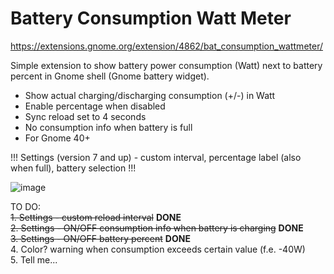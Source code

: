 # Battery Consumption Watt Meter

https://extensions.gnome.org/extension/4862/bat_consumption_wattmeter/

Simple extension to show battery power consumption (Watt) next to battery percent in Gnome shell (Gnome battery widget).

 - Show actual charging/discharging consumption (+/-) in Watt
 - Enable percentage when disabled
 - Sync reload set to 4 seconds
 - No consumption info when battery is full
 - For Gnome 40+

 !!! Settings (version 7 and up) - custom interval, percentage label (also when full), battery selection !!!


![image](https://user-images.githubusercontent.com/10447994/156018638-967c2b50-7dee-4b62-a56e-271ef7a2b74a.png)


TO DO: <br>
<strike>1. Settings - custom reload interval</strike> **DONE** <br>
<strike>2. Settings - ON/OFF consumption info when battery is charging</strike> **DONE** <br>
<strike>3. Settings - ON/OFF battery percent</strike> **DONE** <br>
4. Color? warning when consumption exceeds certain value (f.e. -40W) <br>
5. Tell me...

